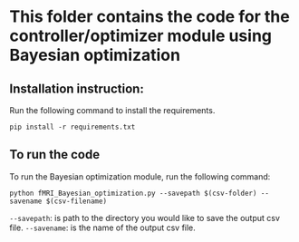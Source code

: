 # This folder contains the code for the controller/optimizer module using Bayesian optimization

## Installation instruction:
Run the following command to install the requirements.

```pip install -r requirements.txt```



## To run the code

To run the Bayesian optimization module, run the following command:

```python fMRI_Bayesian_optimization.py --savepath $(csv-folder) --savename $(csv-filename)```

```--savepath```: is path to the directory you would like to save the output csv file.
```--savename```: is the name of the output csv file.
